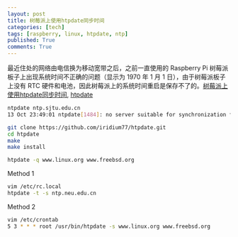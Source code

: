 ```yaml
---
layout: post
title: 树莓派上使用htpdate同步时间
categories: [tech]
tags: [raspberry, linux, htpdate, ntp]
published: True
comments: True
---
```


最近住处的网络由电信换为移动宽带之后，之前一直使用的 Raspberry Pi 树莓派板子上出现系统时间不正确的问题（显示为 1970 年 1 月 1 日），由于树莓派板子上没有 RTC 硬件和电池，因此树莓派上的系统时间重启是保存不了的。[树莓派上使用htpdate同步时间][1], [htpdate][2]

```sh
ntpdate ntp.sjtu.edu.cn
13 Oct 23:49:01 ntpdate[1484]: no server suitable for synchronization found
```

```sh
git clone https://github.com/iridium77/htpdate.git
cd htpdate
make
make install

htpdate -q www.linux.org www.freebsd.org
```

Method 1

```sh
vim /etc/rc.local
htpdate -t -s ntp.neu.edu.cn
```

Method 2

```sh
vim /etc/crontab
5 3 * * * root /usr/bin/htpdate -s www.linux.org www.freebsd.org
```

[1]: https://zohead.com/archives/htpdate-raspberry/
[2]: https://github.com/iridium77/htpdate
